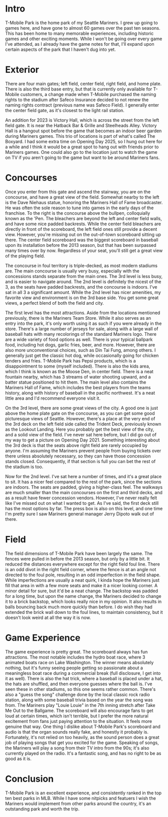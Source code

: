 # Intro

T-Mobile Park is the home park of my Seattle Mariners. I grew up going to games here, and have gone to almost 60 games over the past ten seasons. This has been home to many memorable experiences, including historic games and other exciting moments. While I won't be going over every game I've attended, as I already have the game notes for that, I'll expand upon certain aspects of the park that I haven't dug into yet.

# Exterior
There are four main gates; left field, center field, right field, and home plate. There is also the third base entry, but that is currently only available for T-Mobile customers, a change made when T-Mobile purchased the naming rights to the stadium after Safeco Insurance decided to not renew the naming rights contract (previous name was Safeco Field). I generally enter the center field gate, as it's closest to the light rail station.

An addition for 2023 is Victory Hall, which is across the street from the left field gate. It is near the Hatback Bar & Grille and Steelheads Alley. Victory Hall is a hangout spot before the game that becomes an indoor beer garden during Mariners games. This trio of locations is part of what's called The Boxyard. I had some extra time on Opening Day 2025, so I hung out here for a while and I think it would be a great spot to hang out with friends prior to Mariners games. One could also go to the location just to watch the game on TV if you aren't going to the game but want to be around Mariners fans.

# Concourses

Once you enter from this gate and ascend the stairway, you are on the concourse, and have a great view of the field. Somewhat nearby to the left is the Dave Niehaus statue, honoring the Mariners Hall of Fame broadcaster. He was often the sole reason to tune into games in the early days of the franchise. To the right is the concourse above the bullpen, colloquially known as the 'Pen. The bleachers are beyond the left and center field walls, and have some nice padded backrests. While the center field bleachers are directly in front of the scoreboard, the left field ones still provide a decent view. However, you're missing out on the out-of-town scoreboard sitting up there. The center field scoreboard was the biggest scoreboard in baseball upon its installation before the 2013 season, but that has been surpassed many times over by now. Regardless of your seat, you'll still get a great view of the playing field.

The concourse in foul territory is triple-decked, as most modern stadiums are. The main concourse is usually very busy, especially with the concessions stands separate from the main ones. The 3rd level is less busy, and is easier to navigate around. The 2nd level is definitely the nicest of the 3, as the seats have padded backrests, and the concourse is indoors. I've sat in all 3 a significant amount. While the 2nd level has nicer amenities, my favorite view and environment is on the 3rd base side. You get some great views, a perfect blend of both the field and city.

The first level has the most attractions. Aside from the locations mentioned previously, there is the Mariners Team Store. While it also serves as an entry into the park, it's only worth using it as such if you were already in the store. There's a large number of jerseys for sale, along with a large wall of baseball hats with many recolorings of the standard Mariners logo. There are a wide variety of food options as well. There is your typical ballpark food, including hot dogs, garlic fries, beer, and more. However, there are also more unconventional choices, such as Din Tai Fung, among others. I generally just get the classic hot dog, while occasionally going for chicken tenders and fries. T-Mobile Park has Pepsi products, which is a disappointment to some (myself included). There is also the kids area, which I think is known as the Moose Den, in center field. There is a neat fountain nearby, which has 3 streams of water shooting upward, and a batter statue positioned to hit them. The main level also contains the Mariners Hall of Fame, which includes the best players from the teams history, along with history of baseball in the pacific northwest. It's a neat little area and I'd recommend everyone visit it.

On the 3rd level, there are some great views of the city. A good one is just above the home plate gate on the concourse, as you can get some good picturesque views of Seattle. However, there's a place at the very end of the 3rd deck on the left field side called the Trident Deck, previously known as the Lookout Landing. Here you probably get the best view of the city, and a solid view of the field. I've never sat here before, but I did go out of my way to get a picture on Opening Day 2021. Something interesting about the 3rd deck is that the seats above right field are rarely occupied by anyone. I'm assuming the Mariners prevent people from buying tickets over there unless absolutely necessary, so they can have those concession stands closed. Consequently, if that section is full you can bet the rest of the stadium is too.

Now for the 2nd level. I've sat here a number of times, and it's a great place to sit. It has a nicer feel compared to the rest of the park, since the sections are indoors. The seats are padded, giving a higher-class feel. The walkways are much smaller than the main concourses on the first and third decks, and as a result have fewer concession vendors. However, I've never really felt like I've missed out on what I wanted to get. As I've said, the first deck still has the most options by far. The press box is also on this level, and one time I'm pretty sure I saw Mariners general manager Jerry Dipoto walk out of there.

# Field
The field dimensions of T-Mobile Park have been largely the same. The fences were pulled in before the 2013 season, but only by a little bit. It reduced the distances everywhere except for the right field foul line. There is an odd divot in the right field corner, where the fence is at an angle not directed to the foul pole, resulting in an odd imperfection in the field shape. While imperfections are usually a neat quirk, I kinda hope the Mariners just fill that area in with a few more seats and make it a nicer looking corner. A minor detail for sure, but it'd be a neat change. The backstop was padded for a long time, but upon the name change, the Mariners decided to change it to a brick backstop, which looks really nice in my opinion. It also results in balls bouncing back much more quickly than before. I do wish they had extended the brick wall down to the foul lines, to maintain consistency, but it doesn't look weird at all the way it is now.

# Game Experience
The game experience is pretty great. The scoreboard always has fun attractions. The most notable includes the hydro boat race, where 3 animated boats race on Lake Washington. The winner means absolutely nothing, but it's funny seeing people getting so passionate about a meaningless boat race during a commercial break (full disclosure, I get into it as well). There is also the hat trick, where a baseball is placed under a hat, the hats are shuffled, and then everyone guesses where the ball is. I've seen these in other stadiums, so this one seems rather common. There's also a \"guess the song\" challenge done by the local classic rock radio station, along with some baseball trivia based on the year the song was from. The Mariners play \"Louie Louie\" in the 7th inning stretch after Take Me Out to the Ballgame. The scoreboard will also encourage fans to get loud at certain times, which isn't terrible, but I prefer the more natural excitement from fans just paying attention to the situation. It feels more genuine that way. One thing I dislike about T-Mobile Park's scoreboard and audio is that the organ sounds really fake, and honestly it probably is. Fortunately, it's not relied on too heavily, as the sound person does a great job of playing songs that get you excited for the game. Speaking of songs, the Mariners will play a song from their TV intro from the 90s; it's also currently played on the radio. It's a fantastic song, and has no right to be as good as it is.

# Conclusion

T-Mobile Park is an excellent experience, and consistently ranked in the top ten best parks in MLB. While I have some nitpicks and featuers I wish the Mariners would implement from other parks around the country, it's an outstanding park and worth the trip.